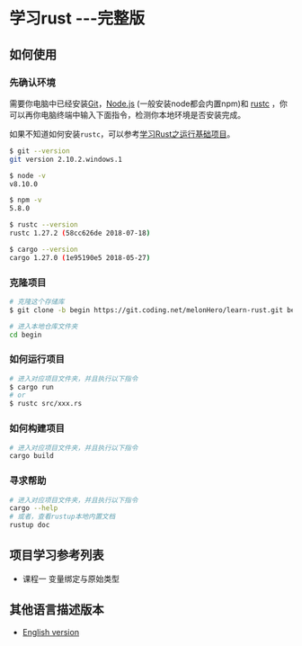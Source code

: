 # 学习rust ---完整版

## 如何使用

### 先确认环境

需要你电脑中已经安装[Git](https://git-scm.com)，[Node.js](https://nodejs.org/en/download/) (一般安装node都会内置npm)和 [rustc](https://win.rustup.rs/) ，你可以再你电脑终端中输入下面指令，检测你本地环境是否安装完成。

如果不知道如何安装`rustc`，可以参考[学习Rust之运行基础项目](https://coding.net/u/melonHero/p/learn-rust/wiki/1)。

```sh
$ git --version
git version 2.10.2.windows.1

$ node -v
v8.10.0

$ npm -v
5.8.0

$ rustc --version
rustc 1.27.2 (58cc626de 2018-07-18)

$ cargo --version
cargo 1.27.0 (1e95190e5 2018-05-27)
```

### 克隆项目

```sh
# 克隆这个存储库
$ git clone -b begin https://git.coding.net/melonHero/learn-rust.git begin

# 进入本地仓库文件夹
cd begin
```

### 如何运行项目

```sh
# 进入对应项目文件夹，并且执行以下指令
$ cargo run
# or
$ rustc src/xxx.rs
```

### 如何构建项目

```sh
# 进入对应项目文件夹，并且执行以下指令
cargo build
```

### 寻求帮助

```sh
# 进入对应项目文件夹，并且执行以下指令
cargo --help
# 或者，查看rustup本地内置文档
rustup doc
```

## 项目学习参考列表

- 课程一  变量绑定与原始类型

## 其他语言描述版本

- [English version](../README.md)